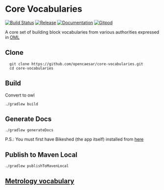 # Core Vocabularies

[![Build Status](https://travis-ci.com/opencaesar/core-vocabularies.svg?branch=master)](https://travis-ci.com/opencaesar/core-vocabularies)
[![Release](https://img.shields.io/github/v/tag/opencaesar/core-vocabularies?label=download)](https://github.com/opencaesar/core-vocabularies/releases/latest)
[![Documentation](https://img.shields.io/badge/Documentation-HTML-orange)](https://opencaesar.github.io/core-vocabularies/) 
[![Gitpod](https://img.shields.io/badge/gitpod-open-blue?logo=gitpod)](https://gitpod.io/#https://github.com/opencaesar/core-vocabularies) 

A core set of building block vocabularies from various authorities expressed in [OML](https://github.com/opencaesar/oml)

## Clone
```
  git clone https://github.com/opencaesar/core-vocabularies.git
  cd core-vocabularies
```

## Build
Convert to owl
```
./gradlew build
```

## Generate Docs
```
./gradlew generateDocs
```
P.S.: You must first have Bikeshed (the app itself) installed from [here](https://tabatkins.github.io/bikeshed/#install-final)

## Publish to Maven Local
```
./gradlew publishToMavenLocal
```

## [Metrology vocabulary](doc/README.metrology.md)
